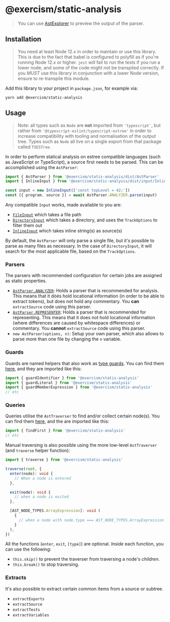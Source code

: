 # @exercism/static-analysis

> You can use [AstExplorer](https://astexplorer.net/) to preview the output of the parser.

## Installation

> You need at least Node 12.x in order to maintain or use this library. This is due to the fact that babel is configured to polyfill as if you're running Node 12.x or higher. `jest` will fail to run the tests if you run a lower node, and some of the code might not be transpiled correctly. If you _MUST_ use this library in conjunction with a lower Node version, ensure to re-transpile this module.

Add this library to your project in `package.json`, for example via:

```shellscript
yarn add @exercism/static-analysis
```

## Usage

> Note: all types such as `Node` are **not** imported from `'typescript'`, but rather from `'@typescript-eslint/typescript-estree'` in order to increase compatibility with tooling and normalisation of the output tree. Types such as `Node` all live on a single export from that package called `TSESTree`.

In order to perform statical analysis on estree compatible languages (such as JavaScript or TypeScript), a source first needs to be parsed. This can be accomplished using the `AstParser`:

```typescript
import { AstParser } from '@exercism/statis-analysis/dist/AstParser'
import { InlineInput } from '@exercism/static-analysis/dist/input/InlineInput'

const input = new InlineInput(['const topLevel = 42;'])
const [{ program, source }] = await AstParser.ANALYZER.parse(input)
```

Any compatible `Input` works, made available to you are:

- [`FileInput`](https://github.com/exercism/javascript-lib-static-analysis/blob/main/src/input/FileInput.ts) which takes a file path
- [`DirectoryInput`](https://github.com/exercism/javascript-lib-static-analysis/blob/main/src/input/DirectoryInput.ts) which takes a directory, and uses the `TrackOptions` to filter them out
- [`InlineInput`](https://github.com/exercism/javascript-lib-static-analysis/blob/main/src/input/InlineInput.ts) which takes inline string(s) as source(s)

By default, the `AstParser` will only parse a single file, but it's possible to parse as many files as necessary. In the case of `DirectoryInput`, it will search for the most applicable file, based on the `TrackOptions`.

### Parsers

The parsers with recommended configuration for certain jobs are assigned as static properties.

- [`AstParser.ANALYZER`](https://github.com/exercism/javascript-lib-static-analysis/blob/main/src/AstParser.ts#L96-L101): Holds a parser that is recommended for analysis. This means that it dóés hold locational information (in order to be able to extract tokens), but does not hold any commentary. You **can** `extractSource` code using this parser.
- [`AstParser.REPRESENTER`](https://github.com/exercism/javascript-lib-static-analysis/blob/main/src/AstParser.ts#L85-L90): Holds a parser that is recommended for representing. This means that it does not hold locational information (where differences are caused by whitespace differences) or commentary. You **cannot** `extractSource` code using this parser.
- `new AstParser(options, n)`: Setup your own parser, which also allows to parse more than one file by changing the `n` variable.

### Guards

Guards are named helpers that also work as [type guards](https://www.typescriptlang.org/docs/handbook/advanced-types.html#type-guards-and-differentiating-types). You can find them [here](https://github.com/exercism/javascript-lib-static-analysis/tree/main/src/guards), and they are imported like this:

```typescript
import { guardIdentifier } from '@exercism/statis-analysis'
import { guardLiteral } from '@exercism/statis-analysis'
import { guardMemberExpression } from '@exercism/statis-analysis'
// etc
```

### Queries

Queries utilise the `AstTraverser` to find and/or collect certain node(s). You can find them [here](https://github.com/exercism/javascript-lib-static-analysis/tree/main/src/queries), and the are imported like this:

```typescript
import { findFirst } from '@exercism/statis-analysis'
// etc
```

Manual traversing is also possible using the more low-level `AstTraverser` (and `traverse` helper function):

```typescript
import { traverse } from '@exercism/static-analysis'

traverse(root, {
  enter(node): void {
    // When a node is entered
  },

  exit(node): void {
    // when a node is exited
  },

  [AST_NODE_TYPES.ArrayExpression]: void (
    {
      // when a node with node.type === AST_NODE_TYPES.ArrayExpression is entered
    }
  ),
})
```

All the functions (`enter`, `exit`, `[type]`) are optional. _Inside_ each function, you can use the following:

- `this.skip()` to prevent the traverser from traversing a node's _children_.
- `this.break()` to stop traversing.

### Extracts

It's also possible to extract certain common items from a source or subtree.

- `extractExports`
- `extractSource`
- `extractTests`
- `extractVariables`
